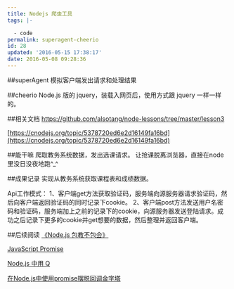 ```yaml
---
title: Nodejs 爬虫工具
tags: |-

  - code
permalink: superagent-cheerio
id: 28
updated: '2016-05-15 17:38:17'
date: 2016-05-08 09:28:36
---
```


##superAgent
模拟客户端发出请求和处理结果

##cheerio
Node.js 版的 jquery，装载入网页后，使用方式跟 jquery 一样一样的。

##相关文档
https://github.com/alsotang/node-lessons/tree/master/lesson3

[https://cnodejs.org/topic/5378720ed6e2d16149fa16bd](https://cnodejs.org/topic/5378720ed6e2d16149fa16bd)

##能干嘛
爬取教务系统数据，发出选课请求。
让抢课脱离浏览器，直接在node里没日没夜地跑^_^

##成果记录
实现从教务系统获取课程表和成绩数据。

Api工作模式：
1、客户端get方法获取验证码，服务端向源服务器请求验证码，然后向客户端返回验证码的同时记录下cookie。
2、客户端post方法发送用户名密码和验证码，服务端加上之前的记录下的cookie，向源服务器发送登陆请求。成功之后记录下更多的cookie并get想要的数据，然后整理并返回客户端。

##后续阅读
[《Node.js 包教不包会》](https://github.com/alsotang/node-lessons)

[JavaScript Promise](http://liubin.org/promises-book/)

[Node.js 中用 Q](http://www.ghostchina.com/promises-in-node-js-with-q-an-alternative-to-callbacks/)

[在Node.js中使用promise摆脱回调金字塔](http://nya.io/Node-js/promise-in-nodejs-get-rid-of-callback-hell/)